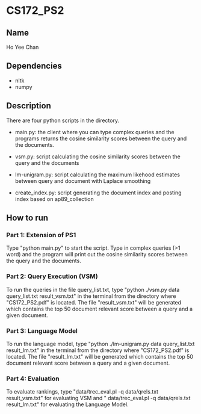 # CS172_PS2

## Name

Ho Yee Chan

## Dependencies

- nltk
- numpy

## Description

There are four python scripts in the directory.

- main.py: the client where you can type complex queries and the programs returns the cosine similarity scores between the query and the documents.

- vsm.py: script calculating the cosine similarity scores between the query and the documents

- lm-unigram.py: script calculating the maximum likehood estimates between query and document with Laplace smoothing

- create_index.py: script generating the document index and posting index based on ap89_collection

## How to run

### Part 1: Extension of PS1

Type "python main.py" to start the script. Type in complex queries (>1 word) and the program will print out the cosine similarity scores between the query and the documents.

### Part 2: Query Execution (VSM)

To run the queries in the file query_list.txt, type "python ./vsm.py data query_list.txt result_vsm.txt" in the terminal from the directory where "CS172_PS2.pdf" is located. The file "result_vsm.txt" will be generated which contains the top 50 document relevant score between a query and a given document.

### Part 3: Language Model

To run the language model, type "python ./lm-unigram.py data query_list.txt result_lm.txt" in the terminal from the directory where "CS172_PS2.pdf" is located. The file "result_lm.txt" will be generated which contains the top 50 document relevant score between a query and a given document.

### Part 4: Evaluation

To evaluate rankings, type "data/trec_eval.pl -q data/qrels.txt result_vsm.txt" for evaluating VSM and " data/trec_eval.pl -q data/qrels.txt result_lm.txt" for evaluating the Language Model.
